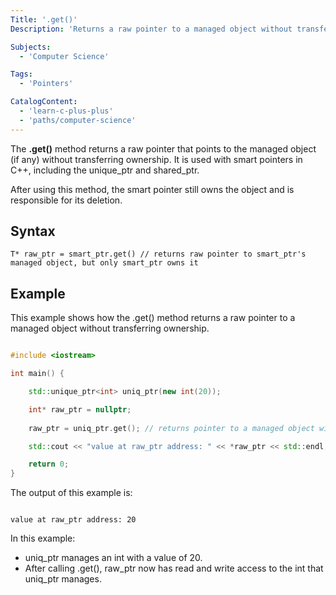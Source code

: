 ```yaml
---
Title: '.get()' 
Description: 'Returns a raw pointer to a managed object without transferring ownership.'

Subjects:
  - 'Computer Science'

Tags: 
  - 'Pointers'

CatalogContent: 
  - 'learn-c-plus-plus'
  - 'paths/computer-science'
---
```


The **.get()** method returns a raw pointer that points to the managed object (if any) without transferring ownership. It is used with smart pointers in C++, including the unique_ptr and shared_ptr. 

After using this method, the smart pointer still owns the object and is responsible for its deletion.

## Syntax

```pseudo 
T* raw_ptr = smart_ptr.get() // returns raw pointer to smart_ptr's managed object, but only smart_ptr owns it
```

## Example

This example shows how the .get() method returns a raw pointer to a managed object without transferring ownership.

```cpp

#include <iostream>

int main() {

	std::unique_ptr<int> uniq_ptr(new int(20));

	int* raw_ptr = nullptr; 
	
	raw_ptr = uniq_ptr.get(); // returns pointer to a managed object without transferring ownership

	std::cout << "value at raw_ptr address: " << *raw_ptr << std::endl; 

	return 0;
}
```

The output of this example is:

```shell 

value at raw_ptr address: 20
```

In this example:

- uniq_ptr manages an int with a value of 20.
- After calling .get(), raw_ptr now has read and write access to the int that uniq_ptr manages.